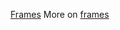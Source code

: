 
[Frames](https://stackoverflow.com/questions/17727572/how-to-use-the-frame-in-asmbytecode-tool-of-java-whats-meaning-of-every-para)
More on [frames](https://stackoverflow.com/questions/25109942/is-there-a-better-explanation-of-stack-map-frames)